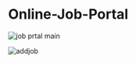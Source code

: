 # Online-Job-Portal
![job prtal main](https://github.com/786hasnainshaikh/Online-Job-Portal/assets/123292169/01eed3a8-09a3-4b92-8107-6c394b786025)

![addjob](https://github.com/786hasnainshaikh/Online-Job-Portal/assets/123292169/fbee3bde-7ed5-476d-8b28-645cf3311995)
